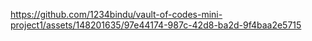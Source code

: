 https://github.com/1234bindu/vault-of-codes-mini-project1/assets/148201635/97e44174-987c-42d8-ba2d-9f4baa2e5715

